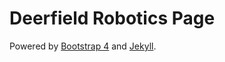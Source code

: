 
# Deerfield Robotics Page

Powered by [Bootstrap 4](https://getbootstrap.com/) and [Jekyll](https://jekyllrb.com/).
